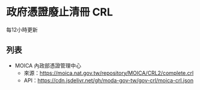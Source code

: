 # 政府憑證廢止清冊 CRL
每12小時更新

## 列表
- MOICA 內政部憑證管理中心
  - 來源：https://moica.nat.gov.tw/repository/MOICA/CRL2/complete.crl
  - API：https://cdn.jsdelivr.net/gh/moda-gov-tw/gov-crl/moica-crl.json
